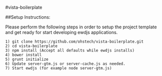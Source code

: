 #vista-boilerplate

##Setup Instructions:

Please perform the following steps in order to setup the project template and get ready for start developing ewdjs applications.

    1) git clone https://github.com/ohstech/vista-boilerplate.git
    2) cd vista-boilerplate
    3) npm install (Accept all defaults while ewdjs installs) 
    4) bower install
    5) grunt initialize
    6) Update server-gtm.js or server-cache.js as needed.
    7) Start ewdjs (for example node server-gtm.js)